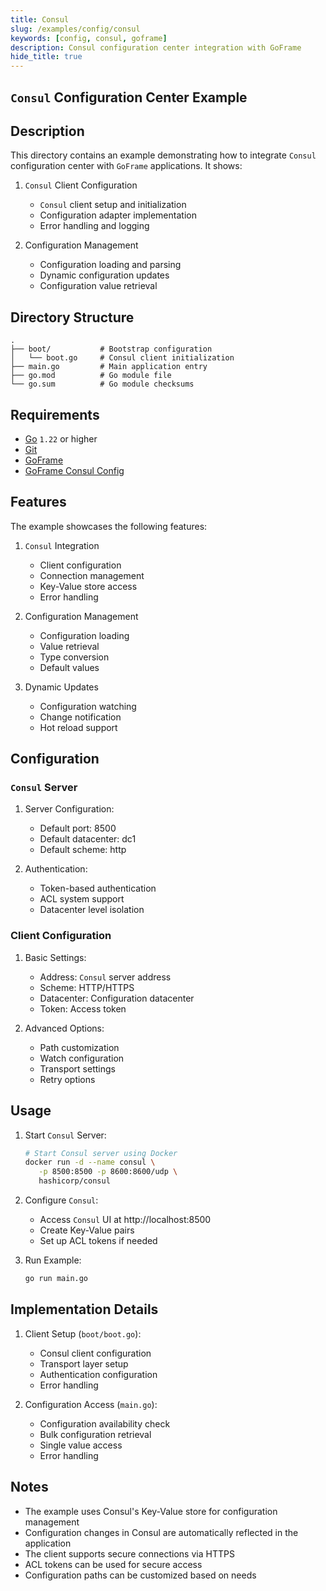 ```yaml
---
title: Consul
slug: /examples/config/consul
keywords: [config, consul, goframe]
description: Consul configuration center integration with GoFrame
hide_title: true
---
```


## `Consul` Configuration Center Example

## Description

This directory contains an example demonstrating how to integrate `Consul` configuration center with `GoFrame` applications. It shows:

1. `Consul` Client Configuration
   - `Consul` client setup and initialization
   - Configuration adapter implementation
   - Error handling and logging

2. Configuration Management
   - Configuration loading and parsing
   - Dynamic configuration updates
   - Configuration value retrieval

## Directory Structure

```text
.
├── boot/           # Bootstrap configuration
│   └── boot.go     # Consul client initialization
├── main.go         # Main application entry
├── go.mod          # Go module file
└── go.sum          # Go module checksums
```

## Requirements

- [Go](https://golang.org/dl/) `1.22` or higher
- [Git](https://git-scm.com/downloads)
- [GoFrame](https://goframe.org)
- [GoFrame Consul Config](https://github.com/gogf/gf/tree/master/contrib/config/consul)

## Features

The example showcases the following features:

1. `Consul` Integration
   - Client configuration
   - Connection management
   - Key-Value store access
   - Error handling

2. Configuration Management
   - Configuration loading
   - Value retrieval
   - Type conversion
   - Default values

3. Dynamic Updates
   - Configuration watching
   - Change notification
   - Hot reload support

## Configuration

### `Consul` Server
1. Server Configuration:
   - Default port: 8500
   - Default datacenter: dc1
   - Default scheme: http

2. Authentication:
   - Token-based authentication
   - ACL system support
   - Datacenter level isolation

### Client Configuration
1. Basic Settings:
   - Address: `Consul` server address
   - Scheme: HTTP/HTTPS
   - Datacenter: Configuration datacenter
   - Token: Access token

2. Advanced Options:
   - Path customization
   - Watch configuration
   - Transport settings
   - Retry options

## Usage

1. Start `Consul` Server:
   ```bash
   # Start Consul server using Docker
   docker run -d --name consul \
      -p 8500:8500 -p 8600:8600/udp \
      hashicorp/consul
   ```

2. Configure `Consul`:
   - Access `Consul` UI at http://localhost:8500
   - Create Key-Value pairs
   - Set up ACL tokens if needed

3. Run Example:
   ```bash
   go run main.go
   ```

## Implementation Details

1. Client Setup (`boot/boot.go`):
   - Consul client configuration
   - Transport layer setup
   - Authentication configuration
   - Error handling

2. Configuration Access (`main.go`):
   - Configuration availability check
   - Bulk configuration retrieval
   - Single value access
   - Error handling

## Notes

- The example uses Consul's Key-Value store for configuration management
- Configuration changes in Consul are automatically reflected in the application
- The client supports secure connections via HTTPS
- ACL tokens can be used for secure access
- Configuration paths can be customized based on needs
